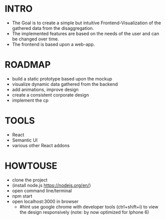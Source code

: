 # INTRO
- The Goal is to create a simple but intuitive Frontend-Visualization of the gathered data from the disaggregation. 
- The implemented features are based on the needs of the user and can be changed over time. 
- The frontend is based upon a web-app.

# ROADMAP
- build a static prototype based upon the mockup
- visualize dynamic data gathered from the backend 
- add animations, improve design 
- create a consistent corporate design 
- implement the cp 

# TOOLS
- React
- Semantic UI 
- various other React addons

# HOWTOUSE

- clone the project
- (install node.js https://nodejs.org/en/)
- open command line/terminal
- npm start
- open localhost:3000 in browser
  - #hint use google chrome with developer tools (ctrl+shift+i) to view the design responsively (note: by now optimized for Iphone 6)
